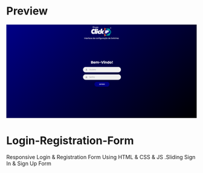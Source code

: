 # Preview
![Design and Development](https://github.com/Richardbarbosasilva/Configswitches/blob/main/Screenshot_1.png)

# Login-Registration-Form
Responsive Login &amp; Registration Form Using HTML &amp; CSS &amp; JS .Sliding Sign In &amp; Sign Up Form
